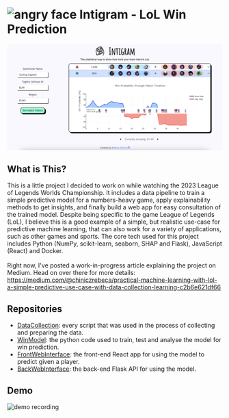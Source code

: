 # <img src="https://i.pinimg.com/originals/78/4a/6f/784a6f2c96fe06147ff26130d5847438.png" alt="angry face" width="35"/> Intigram - LoL Win Prediction
<!-- The statistical way to show how hard your team inted in LoL -->
<img src="https://github.com/Intigram/.github/blob/main/profile/DemoScreenshot3.png" alt="screenshot demo"/>

## What is This?
This is a little project I decided to work on while watching the 2023 League of Legends Worlds Championship. It includes a data pipeline to train a simple predictive model for a numbers-heavy game, apply explainability methods to get insights, and finally build a web app for easy consultation of the trained model. Despite being specific to the game League of Legends (LoL), I believe this is a good example of a simple, but realistic use-case for predictive machine learning, that can also work for a variety of applications, such as other games and sports. The core tech used for this project includes Python (NumPy, scikit-learn, seaborn, SHAP and Flask), JavaScript (React) and Docker.
</br></br>
Right now, I've posted a work-in-progress article explaining the project on Medium. Head on over there for more details:
<a href="https://medium.com/@chiniczrebeca/practical-machine-learning-with-lol-a-simple-predictive-use-case-with-data-collection-learning-c2b6e621df66">https://medium.com/@chiniczrebeca/practical-machine-learning-with-lol-a-simple-predictive-use-case-with-data-collection-learning-c2b6e621df66</a>

## Repositories
- [DataCollection](https://github.com/Intigram/DataCollection): every script that was used in the process of collecting and preparing the data.
- [WinModel](https://github.com/Intigram/WinModel): the python code used to train, test and analyse the model for win prediction.
- [FrontWebInterface](https://github.com/Intigram/FrontWebInterface): the front-end React app for using the model to predict given a player.
- [BackWebInterface](https://github.com/Intigram/BackWebInterface): the back-end Flask API for using the model.

## Demo

<!--
*Observation: this demo is from before the change from summoner names to Riot IDs hit League, but the code has been updated to work with Riot IDs and I'll update this GIF and the screenshot above soon*
-->

<img src="https://github.com/Intigram/.github/blob/main/profile/ezgif.com-speed.gif?raw=true" alt="demo recording"/>

<!--

**Here are some ideas to get you started:**

🙋‍♀️ A short introduction - what is your organization all about?
🌈 Contribution guidelines - how can the community get involved?
👩‍💻 Useful resources - where can the community find your docs? Is there anything else the community should know?
🍿 Fun facts - what does your team eat for breakfast?
🧙 Remember, you can do mighty things with the power of [Markdown](https://docs.github.com/github/writing-on-github/getting-started-with-writing-and-formatting-on-github/basic-writing-and-formatting-syntax)
-->
